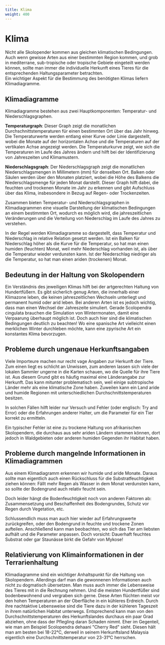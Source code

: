 ```yaml
---
title: Klima
weight: 400
---
```


# Klima

Nicht alle Skolopender kommen aus gleichen klimatischen Bedingungen. Auch wenn gewisse Arten aus einer bestimmten Region kommen, und grob in mediterrane, sub-tropische oder tropische Gebiete eingeteilt werden können, sollte man immer die individuelle Herkunft eines Tieres für die entsprechenden Haltungsparameter betrachten.  
Ein wichtiger Aspekt für die Bestimmung des benötigten Klimas liefern Klimadiagramme.

## Klimadiagramme

Klimadiagramme bestehen aus zwei Hauptkomponenten: Temperatur- und Niederschlagsgraphen. 

**Temperaturgraph**: Dieser Graph zeigt die monatlichen Durchschnittstemperaturen für einen bestimmten Ort über das Jahr hinweg. Die Temperaturwerte werden entlang einer Kurve oder Linie dargestellt, wobei die Monate auf der horizontalen Achse und die Temperaturen auf der vertikalen Achse angezeigt werden. Die Temperaturkurve zeigt, wie sich die Temperaturen im Laufe des Jahres ändern und hilft bei der Identifizierung von Jahreszeiten und Klimamustern.

**Niederschlagsgraph**: Der Niederschlagsgraph zeigt die monatlichen Niederschlagsmengen in Millimetern (mm) für denselben Ort. Balken oder Säulen werden über den Monaten platziert, wobei die Höhe des Balkens die Niederschlagsmenge für jeden Monat darstellt. Dieser Graph hilft dabei, die feuchten und trockenen Monate im Jahr zu erkennen und gibt Aufschluss über das Klima, insbesondere in Bezug auf Regen- oder Trockenzeiten.

Zusammen bieten Temperatur- und Niederschlagsgraphen in Klimadiagrammen eine visuelle Darstellung der klimatischen Bedingungen an einem bestimmten Ort, wodurch es möglich wird, die jahreszeitlichen Veränderungen und die Verteilung von Niederschlag im Laufe des Jahres zu verstehen.

In der Regel werden Klimadiagramme so dargestellt, dass Temperatur und Niederschlag in relative Relation gesetzt werden. Ist ein Balken für Niederschlag höher als die Kurve für die Temperatur, so hat man einen humiden (feuchten) Monat, weil mehr Niederschlag vorhanden ist, als über die Temperatur wieder verdunsten kann. Ist der Niederschlag niedriger als die Temperatur, so hat man einen ariden (trockenen) Monat.

## Bedeutung in der Haltung von Skolopendern

Ein Verständnis des jeweiligen Klimas hilft bei der artgerechten Haltung von Hundertfüßern. Es gibt sicherlich genug Arten, die innerhalb einer Klimazone leben, die keinen jahreszeitlichen Wechseln unterliegt und permanent humid oder arid leben. Bei anderen Arten ist es jedoch wichtig, dass man einen Wechsel der Jahreszeite simuliert. Gerade Scolopendra cingulata brauchen die Simulation von Wintermonaten, damit eine Verpaarung überhaupt möglich ist. Doch auch hier sind die klimatischen Bedingungen deutlich zu beachten! Wo eine spanische Art vielleicht einen merklichen Winter durchleben möchte, kann eine zpyrische Art ein konstantes Klima bevorzugen.  

## Probleme durch ungenaue Herkunftsangaben

Viele Importeure machen nur recht vage Angaben zur Herkunft der Tiere. Zum einen liegt es schlicht an Unwissen, zum anderen lassen sich viele der lokalen Sammler ungerne in die Karten schauen, wo die Quelle für ihre Tiere ist. Aus diesem Grund gibt es häufig maximal eine Länderangabe zur Herkunft. Das kann mitunter problematisch sein, weil einige subtropische Länder mehr als eine klimatische Zone haben. Zuweilen kann ein Land aride und humide Regionen mit unterschiedlichen Durchschnittstemperaturen besitzen.  

In solchen Fällen hilft leider nur Versuch und Fehler (oder englisch: Try and Error) oder die Erfahrungen anderer Halter, um die Parameter für ein Tier korrekt zu ermitteln.

Ein typischer Fehler ist eine zu trockene Haltung von afrikanischen Skolopendern, die durchaus aus sehr ariden Ländern stammen können, dort jedoch in Waldgebieten oder anderen humiden Gegenden ihr Habitat haben.

## Probleme durch mangelnde Informationen in Klimadiagrammen

Aus einem Klimadiagramm erkennen wir humide und aride Monate. Daraus sollte man eigentlich auch einen Rückschluss für die Substratfeuchtigkeit ziehen können: Fällt mehr Regen als Wasser in dem Monat verdunsten kann, so sollte der Bodengrund auch relativ feucht sein.

Doch leider hängt die Bodenfeuchtigkeit noch von anderen Faktoren ab: Zusammensetzung und Beschaffenheit des Bodengrundes, Schutz vor Regen durch Vegetation, etc. 

Schlussendlich muss man auch hier wieder auf Erfahrungswerte zurückgreifen, oder den Bodengrund in feuchte und trockene Zonen aufteilen. Anschließend kann man beobachten, wo sich das Tier am liebsten aufhält und die Parameter anpassen. Doch vorsicht: Dauerhaft feuchtes Substrat oder gar Staunässe birkt die Gefahr von Mykose!

## Relativierung von Klimainformationen in der Terrarienhaltung

Klimadiagramme sind ein wichtiger Anhaltspunkt für die Haltung von Skolopendern. Allerdings darf man die gewonnenen Informationen auch nicht zu dogmatisch übersetzen. Man muss auch immer die Lebensweise des Tieres mit in die Rechnung nehmen. Und die meisten Hundertfüßer sind bodenbewohnend und vergraben sich gerne. Diese Arten flüchten meist vor den hohen Temperaturen an der Oberfläche in ein kühleres Erdreich. Durch ihre nachtaktive Lebensweise sind die Tiere dazu in der kühleren Tageszeit in ihrem natürlichen Habitat unterwegs. Entsprechend kann man von den Durchschnittstemperaturen des Herkunftslandes durchaus ein paar Grad abziehen, ohne dass der Pflegling daran Schaden nimmt. Eher im Gegenteil, wie man am Beispiel Scolopendra dehaani "Cherry Red" sieht. Diesen hält man am besten bei 18-22°C, derweil in seinem Herkunftsland Malaysia eigentlich eine Durchschnittstemperatur von 23-31°C herrschen.
